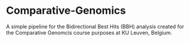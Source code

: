 # Comparative-Genomics

A simple pipeline for the Bidirectional Best Hits (BBH) analysis created for the Comparative Genomcis course purposes at KU Leuven, Belgium.
